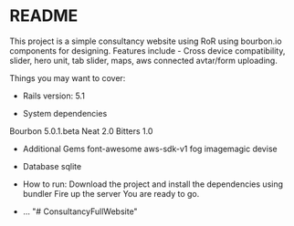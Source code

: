 # README
This project is a simple consultancy website using RoR using bourbon.io components for designing. 
Features include - Cross device compatibility, slider, hero unit, tab slider, maps, aws connected avtar/form uploading. 

Things you may want to cover:

* Rails version: 5.1

* System dependencies

Bourbon 5.0.1.beta
Neat 2.0
Bitters 1.0

* Additional Gems
font-awesome
aws-sdk-v1
fog
imagemagic
devise

* Database
sqlite


* How to run:
Download the project and install the dependencies using bundler
Fire up the server 
You are ready to go.

* ...
"# ConsultancyFullWebsite" 
